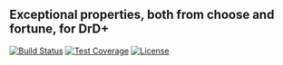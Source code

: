## Exceptional properties, both from choose and fortune, for DrD+

[![Build Status](https://travis-ci.org/jaroslavtyc/drd-plus-exceptionalities.svg?branch=master)](https://travis-ci.org/jaroslavtyc/drd-plus-exceptionalities)
[![Test Coverage](https://codeclimate.com/github/jaroslavtyc/drd-plus-exceptionalities/badges/coverage.svg)](https://codeclimate.com/github/jaroslavtyc/drd-plus-exceptionalities/coverage)
[![License](https://poser.pugx.org/drd-plus/exceptionalities/license)](https://packagist.org/packages/drd-plus/exceptionalities)
